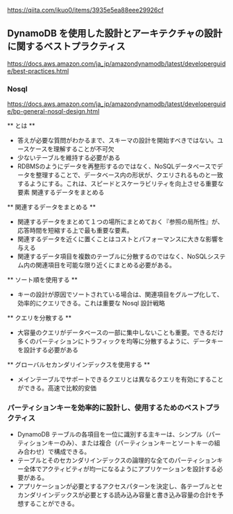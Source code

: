 https://qiita.com/ikuo0/items/3935e5ea88eee29926cf

## DynamoDB を使用した設計とアーキテクチャの設計に関するベストプラクティス
https://docs.aws.amazon.com/ja_jp/amazondynamodb/latest/developerguide/best-practices.html

### Nosql
https://docs.aws.amazon.com/ja_jp/amazondynamodb/latest/developerguide/bp-general-nosql-design.html

** とは **
- 答えが必要な質問がわかるまで、スキーマの設計を開始すべきではない。ユースケースを理解することが不可欠
- 少ないテーブルを維持する必要がある
- RDBMSのようにデータを再整形するのではなく、NoSQLデータベースでデータを整理することで、データベース内の形状が、クエリされるものと一致するようにする。これは、スピードとスケーラビリティを向上させる重要な要素
 関連するデータをまとめる

** 関連するデータをまとめる **
- 関連するデータをまとめて１つの場所にまとめておく『参照の局所性』が、応答時間を短縮する上で最も重要な要素。
- 関連するデータを近くに置くことはコストとパフォーマンスに大きな影響を与える
- 関連するデータ項目を複数のテーブルに分散するのではなく、NoSQLシステム内の関連項目を可能な限り近くにまとめる必要がある。

** ソート順を使用する **
- キーの設計が原因でソートされている場合は、関連項目をグループ化して、効率的にクエリできる。これは重要な Nosql 設計戦略

** クエリを分散する **
- 大容量のクエリがデータベースの一部に集中しないことも重要。できるだけ多くのパーティションにトラフィックを均等に分散するように、データキーを設計する必要がある

** グローバルセカンダリインデックスを使用する **
- メインテーブルでサポートできるクエリとは異なるクエリを有効にすることができる。高速で比較的安価


### パーティションキーを効率的に設計し、使用するためのベストプラクティス
- DynamoDB テーブルの各項目を一位に識別する主キーは、シンプル（パーティションキーのみ）、または複合（パーティションキーとソートキーの組み合わせ）で構成できる。
- テーブルとそのセカンダリインデックスの論理的な全てのパーティションキー全体でアクティビティが均一になるようにアプリケーションを設計する必要がある。
- アプリケーションが必要とするアクセスパターンを決定し、各テーブルとセカンダリインデックスが必要とする読み込み容量と書き込み容量の合計を予想することができる。
